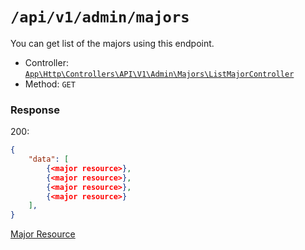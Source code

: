 # `/api/v1/admin/majors`
You can get list of the majors using this endpoint.

- Controller: [`App\Http\Controllers\API\V1\Admin\Majors\ListMajorController`](../../../../src/app/Http/Controllers/API/V1/Admin/Majors/ListMajorController.php)
- Method: `GET`

### Response

200:
```json
{
    "data": [
        {<major resource>},
        {<major resource>},
        {<major resource>},
        {<major resource>}
    ],
}
```

[Major Resource](../../resources/major.md)
